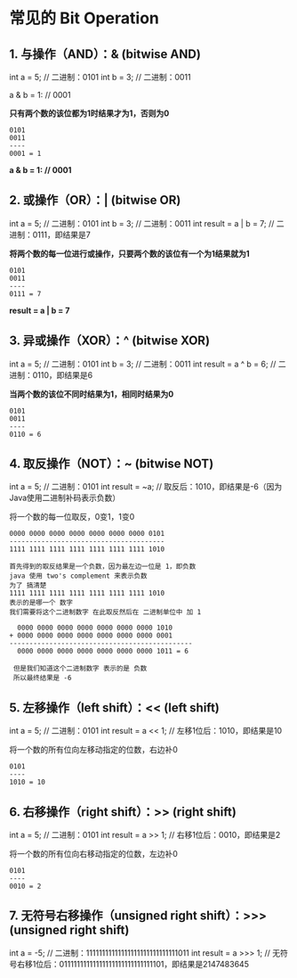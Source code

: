 # 常见的 Bit Operation

## 1. 与操作（AND）：& (bitwise AND)

int a = 5; // 二进制：0101
int b = 3; // 二进制：0011

a & b = 1: // 0001

**只有两个数的该位都为1时结果才为1，否则为0**

```text
0101
0011
----
0001 = 1
```


**a & b = 1: // 0001**


## 2. 或操作（OR）：| (bitwise OR)


int a = 5; // 二进制：0101
int b = 3; // 二进制：0011
int result = a | b = 7; // 二进制：0111，即结果是7

**将两个数的每一位进行或操作，只要两个数的该位有一个为1结果就为1**

```text
0101
0011
----
0111 = 7
```

**result = a | b = 7**

## 3. 异或操作（XOR）：^ (bitwise XOR)

int a = 5; // 二进制：0101
int b = 3; // 二进制：0011
int result = a ^ b = 6; // 二进制：0110，即结果是6

**当两个数的该位不同时结果为1，相同时结果为0**

```text
0101
0011
----
0110 = 6
```

## 4. 取反操作（NOT）：~ (bitwise NOT)

int a = 5; // 二进制：0101
int result = ~a; // 取反后：1010，即结果是-6（因为Java使用二进制补码表示负数）

将一个数的每一位取反，0变1，1变0

```text
0000 0000 0000 0000 0000 0000 0000 0101
---------------------------------------
1111 1111 1111 1111 1111 1111 1111 1010

首先得到的取反结果是一个负数，因为最左边一位是 1，即负数
java 使用 two's complement 来表示负数
为了 搞清楚
1111 1111 1111 1111 1111 1111 1111 1010
表示的是哪一个 数字
我们需要将这个二进制数字 在此取反然后在 二进制单位中 加 1

  0000 0000 0000 0000 0000 0000 0000 1010
+ 0000 0000 0000 0000 0000 0000 0000 0001
----------------------------------------------
  0000 0000 0000 0000 0000 0000 0000 1011 = 6
  
 但是我们知道这个二进制数字 表示的是 负数
 所以最终结果是 -6
```



## 5. 左移操作（left shift）：<< (left shift)

int a = 5; // 二进制：0101
int result = a << 1; // 左移1位后：1010，即结果是10

将一个数的所有位向左移动指定的位数，右边补0

```text
0101
----
1010 = 10
```

## 6. 右移操作（right shift）：>> (right shift)

int a = 5; // 二进制：0101
int result = a >> 1; // 右移1位后：0010，即结果是2

将一个数的所有位向右移动指定的位数，左边补0

```text
0101
----
0010 = 2
```

## 7. 无符号右移操作（unsigned right shift）：>>> (unsigned right shift)

int a = -5; // 二进制：11111111111111111111111111111011
int result = a >>> 1; // 无符号右移1位后：01111111111111111111111111111101，即结果是2147483645


```text

```